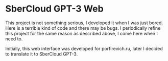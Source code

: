 # SberCloud GPT-3 Web

This project is not something serious, I developed it when I was just bored. Here is a terrible kind of code and there may be bugs. I periodically refine this project for the same reason as described above, I come here when I need to.

Initially, this web interface was developed for porfirevich.ru, later I decided to translate it to SberCloud GPT-3.
